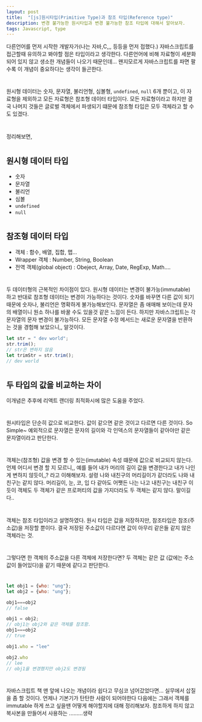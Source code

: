 ```yaml
---
layout: post
title:  "[js]원시타입(Primitive Type)과 참조 타입(Reference type)"
description: 변경 불가능한 원시타입과 변경 불가능한 참조 타입에 대해서 알아보자.
tags: Javascript, type 
---
```


다른언어를 먼저 시작한 개발자가(나는 자바,C,,, 등등을 먼저 접했다.) 자바스크립트를 접근할때 유의하고 봐야할 점은 타입이라고 생각한다. 다른언어에 비해 자료형이 
세분화되어 있지 않고 생소한 개념들이 나오기 때문인데... 왠지모르게 자바스크립트를 파면 팔수록 이 개념이 중요하다는 생각이 들곤한다. 
#
원시형 데이터는 숫자, 문자열, 불리언형, 심볼형, `undefined`, `null` 6개 뿐이고, 이 자료형을 제외하고 모든 자료형은 참조형 데이터 타입이다. 
모든 자료형이라고 하지만 결국 나머지 것들은 글로벌 객체에서 파생되기 떄문에 참조형 타입은 모두 객체라고 할 수도 있겠다.  
#
정리해보면,   
#
#
## 원시형 데이터 타입 

* 숫자
* 문자열 
* 불리언
* 심볼
* `undefined`
* `null`   
#
## 참조형 데이터 타입 

*  객체 : 함수, 배열, 집합, 맵...
*  Wrapper 객체 : Number, String, Boolean
*  전역 객체(global object) : Obeject, Array, Date, RegExp, Math....
#
#
#
두 데이터형의 근복적인 차이점이 있다. 원시형 데이터는 변경이 불가능(immutable) 하고 반대로 참조형 데이터는 변경이 가능하다는 것이다.
숫자를 바꾸면 다른 값이 되기 때문에 숫자나, 불리언은 명확하게 불가능해보인다. 문자열은 좀 애매해 보이는데 문자의 배열이니 원소 하나를 바꿀 수도 있을것 같은 느낌이 든다. 하지만 자바스크립트는 각 문자열의 문자 변경이 불가능하다. 모든 문자열 수정 메서드는 새로운 문자열을 반환하는 것을 경험해 보았으니,, 알것이다.

```javascript
let str = " dev world";
str.trim();
// str은 변하지 않음
let trimStr = str.trim();
// dev world
```
#
## 두 타입의 값을 비교하는 차이 

이개념은 추후에 리액트 랜더링 최적화시에 많은 도움을 주었다. 
#
원시타입은 단순히 값으로 비교한다. 값이 같으면 같은 것이고 다르면 다른 것이다. So Simple~ 
예외적으로 문자열은 문자의 길이와 각 인덱스의 문자열들이 같아야만 같은 문자열이라고 판단한다. 
#
객체는(참조형) 값을 변경 할 수 있는(imutable) 속성 떄문에 값으로 비교되지 않는다. 언제 어디서 변경 할 지 모르니,, 예를 들어 내가 머리의 길이 값을 변경한다고 내가 나인게 변하지 않듯이,,? 라고 이해해보자. 설령 나와 내친구의 머리길이가 같더라도 나와 내친구는 같지 않다. 머리길이, 눈, 코, 입 다 같아도 어쨋든 나는 나고 내친구는 내친구 이듯이 객체도 두 객체가 같은 프로퍼티의 값을 가지더라도 두 객체는 같지 않다. 말이길다.. 
#
객체는 참조 타입이라고 설명하였다. 원시 타입은 값을 저장하지만, 참조타입은 참조(주소값)을 저장할 뿐이다. 결국 저장된 주소값이 다르다면 값이 아무리 같은들 같지 않은 객체라는 것. 
#
그렇다면 한 객체의 주소값을 다른 객체에 저장한다면? 두 객체는 같은 값 (값에는 주소값이 들어있다)을 같기 때문에 같다고 판단한다.  
#
#
```javascript
let obj1 = {who: "ung"};
let obj2 = {who: "ung"};

obj1===obj2
// false

obj1 = obj2;
// obj1는 obj2와 같은 객체를 참조함. 
obj1===obj2
// true

obj1.who = "lee"

obj2.who
// lee
// obj1을 변경했지만 obj2도 변경됨 
```
#
#
자바스크립트 책 맨 앞에 나오는 개념이라 쉽다고 무심코 넘어갔었다면... 실무에서 삽질을 좀 할 것이다. 언제나 기본기가 탄탄한 사람이 되어야한다
다음에는 그래서 객체를 immutable 하게 쓰고 싶을땐 어떻게 해야할지에 대해 정리해보자.
참조하게 하지 않고 복사본을 만들어서 사용하는 .........생략 